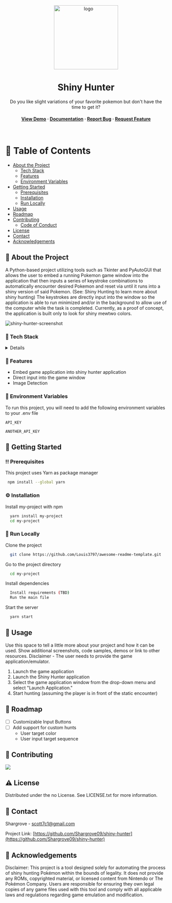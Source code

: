 <!--
Hey, thanks for using the awesome-readme-template template.  
If you have any enhancements, then fork this project and create a pull request 
or just open an issue with the label "enhancement".

Don't forget to give this project a star for additional support ;)
Maybe you can mention me or this repo in the acknowledgements too
-->

<!--
This README is a slimmed down version of the original one.
Removed sections:
- Screenshots
- Running Test
- Deployment
- FAQ
-->

<div align="center">

  <img src="assets/logo.png" alt="logo" width="200" height="auto" />
  <h1>Shiny Hunter</h1>
  
  <p>
    Do you like slight variations of your favorite pokemon but don't have the time to get it?  
  </p>

  
<!-- Badges -->
<!--
<p>
  <a href="https://github.com/Louis3797/awesome-readme-template/graphs/contributors">
    <img src="https://img.shields.io/github/contributors/Louis3797/awesome-readme-template" alt="contributors" />
  </a>
  <a href="">
    <img src="https://img.shields.io/github/last-commit/Louis3797/awesome-readme-template" alt="last update" />
  </a>
  <a href="https://github.com/Louis3797/awesome-readme-template/network/members">
    <img src="https://img.shields.io/github/forks/Louis3797/awesome-readme-template" alt="forks" />
  </a>
  <a href="https://github.com/Louis3797/awesome-readme-template/stargazers">
    <img src="https://img.shields.io/github/stars/Louis3797/awesome-readme-template" alt="stars" />
  </a>
  <a href="https://github.com/Louis3797/awesome-readme-template/issues/">
    <img src="https://img.shields.io/github/issues/Louis3797/awesome-readme-template" alt="open issues" />
  </a>
  <a href="https://github.com/Louis3797/awesome-readme-template/blob/master/LICENSE">
    <img src="https://img.shields.io/github/license/Louis3797/awesome-readme-template.svg" alt="license" />
  </a>
</p>
--->
   
<h4>
    <a href="">View Demo</a>
  <span> · </span>
    <a href="">Documentation</a>
  <span> · </span>
    <a href="">Report Bug</a>
  <span> · </span>
    <a href="https://github.com/Shargrove09/shiny-hunter">Request Feature</a>
  </h4>
</div>

<br />

<!-- Table of Contents -->
# :notebook_with_decorative_cover: Table of Contents

- [About the Project](#star2-about-the-project)
  * [Tech Stack](#space_invader-tech-stack)
  * [Features](#dart-features)
  * [Environment Variables](#key-environment-variables)
- [Getting Started](#toolbox-getting-started)
  * [Prerequisites](#bangbang-prerequisites)
  * [Installation](#gear-installation)
  * [Run Locally](#running-run-locally)
- [Usage](#eyes-usage)
- [Roadmap](#compass-roadmap)
- [Contributing](#wave-contributing)
  * [Code of Conduct](#scroll-code-of-conduct)
- [License](#warning-license)
- [Contact](#handshake-contact)
- [Acknowledgements](#gem-acknowledgements)
  

<!-- About the Project -->
## :star2: About the Project
A Python-based project utilizing tools such as Tkinter and PyAutoGUI that allows the user to embed a running Pokemon game window into the application that then inputs a series of keystroke combinations to automatically encounter desired Pokemon and reset via until it runs into a shiny version of said Pokemon. (See: Shiny Hunting to learn more about shiny hunting) The keystrokes are directly input into the window so the application is able to run minimized and/or in the background to allow use of the computer while the task is completed.
Currently, as a proof of concept, the application is built only to look for shiny mewtwo colors.



![shiny-hunter-screenshot](https://github.com/Shargrove09/shiny-hunter/assets/8881163/22561cec-7960-44f3-afee-8004d9583a71)


<!-- TechStack -->
### :space_invader: Tech Stack

<details>
  <ul>
  	<li>Python</li>
	<li>Tkinter</li>
	<li>PyAutoGUI</li>
	<li>PyWin32</li> 
  </ul>
</details>


<!-- Features -->
### :dart: Features
- Embed game application into shiny hunter application 
- Direct input into the game window 
- Image Detection 



<!-- Env Variables -->
### :key: Environment Variables

To run this project, you will need to add the following environment variables to your .env file

`API_KEY`

`ANOTHER_API_KEY`

<!-- Getting Started -->
## 	:toolbox: Getting Started

<!-- Prerequisites -->
### :bangbang: Prerequisites

This project uses Yarn as package manager

```bash
 npm install --global yarn
```

<!-- Installation -->
### :gear: Installation

Install my-project with npm

```bash
  yarn install my-project
  cd my-project
```


<!-- Run Locally -->
### :running: Run Locally

Clone the project

```bash
  git clone https://github.com/Louis3797/awesome-readme-template.git
```

Go to the project directory

```bash
  cd my-project
```

Install dependencies

```bash
  Install requirements (TBD) 
  Run the main file 
```

Start the server

```bash
  yarn start
```


<!-- Usage -->
## :eyes: Usage

Use this space to tell a little more about your project and how it can be used. Show additional screenshots, code samples, demos or link to other resources.
Disclaimer - The user needs to provide the game application/emulator. 
1.  Launch the game application
2.  Launch the Shiny Hunter application 
3.  Select the game application window from the drop-down menu and select "Launch Application."
4.  Start hunting (assuming the player is in front of the static encounter)


<!-- Roadmap -->
## :compass: Roadmap

* [ ] Customizable Input Buttons 
* [ ] Add support for custom hunts 
	- User target color 
	- User input target sequence

<!-- Contributing -->
## :wave: Contributing

<a href="https://github.com/Louis3797/awesome-readme-template/graphs/contributors">
  <img src="https://contrib.rocks/image?repo=Louis3797/awesome-readme-template" />
</a>



<!-- License -->
## :warning: License

Distributed under the no License.  See LICENSE.txt for more information.


<!-- Contact -->
## :handshake: Contact

Shargrove - scott7c1@gmail.com

Project Link: [https://github.com/Shargrove09/shiny-hunter](https://github.com/Shargrove09/shiny-hunter)

<!-- Acknowledgments -->
## :gem: Acknowledgements

Disclaimer: This project is a tool designed solely for automating the process of shiny hunting Pokémon within the bounds of legality. It does not provide any ROMs, copyrighted material, or licensed content from Nintendo or The Pokémon Company. Users are responsible for ensuring they own legal copies of any game files used with this tool and comply with all applicable laws and regulations regarding game emulation and modification.



